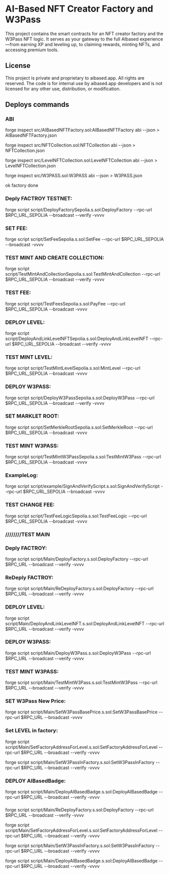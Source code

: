 # AI-Based NFT Creator Factory and W3Pass

This project contains the smart contracts for an NFT creator factory and the W3Pass NFT logic. It serves as your gateway to the full AIbased experience—from earning XP and leveling up, to claiming rewards, minting NFTs, and accessing premium tools.

## License

This project is private and proprietary to aibased.app. All rights are reserved. The code is for internal use by aibased.app developers and is not licensed for any other use, distribution, or modification.

## Deploys commands

### ABI

forge inspect src/AIBasedNFTFactory.sol:AIBasedNFTFactory abi --json > AIBasedNFTFactory.json

forge inspect src/NFTCollection.sol:NFTCollection abi --json > NFTCollection.json

forge inspect src/LevelNFTCollection.sol:LevelNFTCollection abi --json > LevelNFTCollection.json

forge inspect src/W3PASS.sol:W3PASS abi --json > W3PASS.json

ok factory done

### Deply FACTROY TESTNET:

forge script script/DeployFactorySepolia.s.sol:DeployFactory --rpc-url $RPC_URL_SEPOLIA --broadcast --verify -vvvv

### SET FEE:

forge script script/SetFeeSepolia.s.sol:SetFee --rpc-url $RPC_URL_SEPOLIA --broadcast -vvvv

### TEST MINT AND CREATE COLLECTION:

forge script script/TestMintAndCollectionSepolia.s.sol:TestMintAndCollection --rpc-url $RPC_URL_SEPOLIA --broadcast --verify -vvvv

### TEST FEE:

forge script script/TestFeesSepolia.s.sol:PayFee --rpc-url $RPC_URL_SEPOLIA --broadcast -vvvv

### DEPLOY LEVEL:

forge script script/DeployAndLinkLevelNFTSepolia.s.sol:DeployAndLinkLevelNFT --rpc-url $RPC_URL_SEPOLIA --broadcast --verify -vvvv

### TEST MINT LEVEL:

forge script script/TestMintLevelSepolia.s.sol:MintLevel --rpc-url $RPC_URL_SEPOLIA --broadcast -vvvv

### DEPLOY W3PASS:

forge script script/DeployW3PassSepolia.s.sol:DeployW3Pass --rpc-url $RPC_URL_SEPOLIA --broadcast --verify -vvvv

### SET MARKLET ROOT:

forge script script/SetMerkleRootSepolia.s.sol:SetMerkleRoot --rpc-url $RPC_URL_SEPOLIA --broadcast  -vvvv

### TEST MINT W3PASS:

forge script script/TestMintW3PassSepolia.s.sol:TestMintW3Pass --rpc-url $RPC_URL_SEPOLIA --broadcast  -vvvv

### ExampleLog:

forge script script/example/SignAndVerifyScript.s.sol:SignAndVerifyScript --rpc-url $RPC_URL_SEPOLIA --broadcast  -vvvv

### TEST CHANGE FEE:

forge script script/TestFeeLogicSepolia.s.sol:TestFeeLogic --rpc-url $RPC_URL_SEPOLIA --broadcast -vvvv

### ////////TEST MAIN

### Deply FACTROY:

forge script script/Main/DeployFactory.s.sol:DeployFactory --rpc-url $RPC_URL --broadcast --verify -vvvv

### ReDeply FACTROY:

forge script script/Main/ReDeployFactory.s.sol:DeployFactory --rpc-url $RPC_URL --broadcast --verify -vvvv

### DEPLOY LEVEL:

forge script script/Main/DeployAndLinkLevelNFT.s.sol:DeployAndLinkLevelNFT --rpc-url $RPC_URL --broadcast --verify -vvvv

### DEPLOY W3PASS:

forge script script/Main/DeployW3Pass.s.sol:DeployW3Pass --rpc-url $RPC_URL --broadcast --verify -vvvv

### TEST MINT W3PASS:

forge script script/Main/TestMintW3Pass.s.sol:TestMintW3Pass --rpc-url $RPC_URL --broadcast --verify -vvvv

### SET W3Pass New Price:

forge script script/Main/SetW3PassBasePrice.s.sol:SetW3PassBasePrice --rpc-url $RPC_URL --broadcast  -vvvv

### Set LEVEL in factory:

forge script script/Main/SetFactoryAddressForLevel.s.sol:SetFactoryAddressForLevel --rpc-url $RPC_URL --broadcast --verify -vvvv

forge script script/Main/SetW3PassInFactory.s.sol:SetW3PassInFactory --rpc-url $RPC_URL --broadcast --verify -vvvv

### DEPLOY AIBasedBadge:

forge script script/Main/DeployAIBasedBadge.s.sol:DeployAIBasedBadge --rpc-url $RPC_URL --broadcast --verify -vvvv

### <!------------------------ REDEPLOY FACTORY FLOW: ------------------------------>

forge script script/Main/ReDeployFactory.s.sol:DeployFactory --rpc-url $RPC_URL --broadcast --verify -vvvv

forge script script/Main/SetFactoryAddressForLevel.s.sol:SetFactoryAddressForLevel --rpc-url $RPC_URL --broadcast --verify -vvvv

forge script script/Main/SetW3PassInFactory.s.sol:SetW3PassInFactory --rpc-url $RPC_URL --broadcast --verify -vvvv

forge script script/Main/DeployAIBasedBadge.s.sol:DeployAIBasedBadge --rpc-url $RPC_URL --broadcast --verify -vvvv

<!-- TEST MINT AND CREATE COLLECTION:

forge script script/Main/TestMintAndCollection.s.sol:TestMintAndCollection --rpc-url $RPC_URL --broadcast --verify -vvvv -->